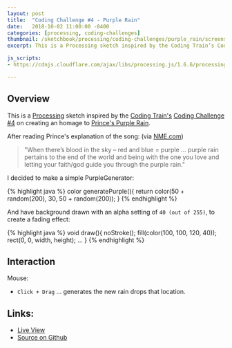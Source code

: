 ```yaml
---
layout: post
title:  "Coding Challenge #4 - Purple Rain"
date:   2018-10-02 11:00:00 -0400
categories: [processing, coding-challenges]
thumbnail: /sketchbook/processing/coding-challenges/purple_rain/screenshot-01.png
excerpt: This is a Processing sketch inspired by the Coding Train’s Coding Challenge #4 on creating an homage to Prince’s Purple Rain.

js_scripts:
- https://cdnjs.cloudflare.com/ajax/libs/processing.js/1.6.6/processing.js

---
```


<canvas data-processing-sources="/sketchbook/processing/coding-challenges/purple_rain/purple_rain.pde"></canvas>

## Overview

This is a [Processing][processing-home] sketch inspired by the [Coding Train's][coding-train] [Coding Challenge #4][ct-challenge-4] on creating an homage to [Prince's Purple Rain][wikipedia-purple-rain]. 

After reading Prince's explanation of the song: (via [NME.com][nme-article])

> "When there’s blood in the sky – red and blue = purple ... purple rain pertains to the end of the world and being with the one you love and letting your faith/god guide you through the purple rain." 

I decided to make a simple PurpleGenerator:

{% highlight java %}
  color generatePurple(){
    return color(50 + random(200), 30, 50 + random(200));
  }
{% endhighlight %}

And have background drawn with an alpha setting of `40 (out of 255)`, to create a fading effect:

{% highlight java %}
void draw(){
  noStroke();
  fill(color(100, 100, 120, 40));
  rect(0, 0, width, height);
  ...
}
{% endhighlight %}


## Interaction

Mouse:
- `Click + Drag` ... generates the new rain drops that location.

## Links: 

* [Live View](https://brianhonohan.com/sketchbook/processing/coding-challenges/2018/10/02/coding-challenge-4-purple-rain.html)
* [Source on Github](https://github.com/brianhonohan/sketchbook/tree/master/processing/coding-challenges/purple_rain/)

[processing-home]: https://processing.org
[sportsknowhow-hockey]: http://www.sportsknowhow.com/hockey/dimensions/hockey-rink-dimensions.html
[coding-train]: https://thecodingtrain.com/
[ct-challenge-4]: https://www.youtube.com/watch?v=KkyIDI6rQJI&list=PLRqwX-V7Uu6ZiZxtDDRCi6uhfTH4FilpH&index=4
[wikipedia-purple-rain]: https://en.wikipedia.org/wiki/Purple_Rain_(song)
[nme-article]: https://www.nme.com/blogs/nme-blogs/20-things-you-didnt-know-about-purple-rain-766800










